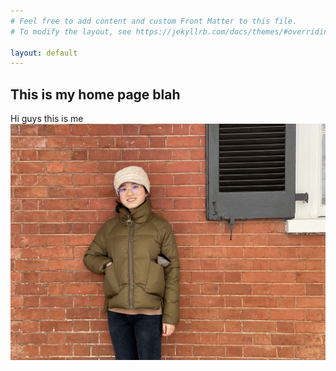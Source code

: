 ```yaml
---
# Feel free to add content and custom Front Matter to this file.
# To modify the layout, see https://jekyllrb.com/docs/themes/#overriding-theme-defaults

layout: default
---
```


## This is my home page blah

Hi guys this is me ![Yanjin Chen](/WechatIMG1244.jpeg)
